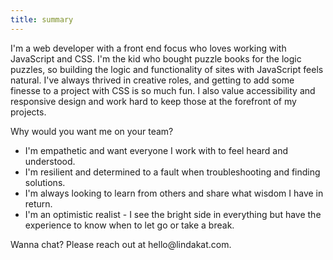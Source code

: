 ```yaml
---
title: summary
---
```


I'm a web developer with a front end focus who loves working with JavaScript and CSS. I'm the kid who bought puzzle books for the logic puzzles, so building the logic and functionality of sites with JavaScript feels natural. I've always thrived in creative roles, and getting to add some finesse to a project with CSS is so much fun. I also value accessibility and responsive design and work hard to keep those at the forefront of my projects.

Why would you want me on your team?

- I'm empathetic and want everyone I work with to feel heard and understood.
- I'm resilient and determined to a fault when troubleshooting and finding solutions.
- I'm always looking to learn from others and share what wisdom I have in return.
- I'm an optimistic realist - I see the bright side in everything but have the experience to know when to let go or take a break.

<p class="email">
Wanna chat? Please reach out at <span name="about-email-copy" class="email-copy-action" @click="copyAboutEmail">hello@lindakat.com</span>.
</p>
